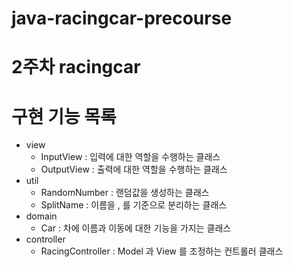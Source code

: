 # java-racingcar-precourse

# 2주차 racingcar

# 구현 기능 목록
* view
  * InputView : 입력에 대한 역할을 수행하는 클래스
  * OutputView : 출력에 대한 역할을 수행하는 클래스
* util
  * RandomNumber : 랜덤값을 생성하는 클래스
  * SplitName : 이름을 , 를 기준으로 분리하는 클래스
* domain
  * Car : 차에 이름과 이동에 대한 기능을 가지는 클래스
* controller
  * RacingController : Model 과 View 를 조정하는 컨트롤러 클래스